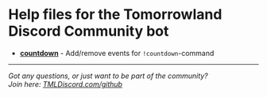 # Help files for the Tomorrowland Discord Community bot

- [**countdown**](countdown/README.md) - Add/remove events for `!countdown`-command


---

*Got any questions, or just want to be part of the community?  
Join here: [TMLDiscord.com/github](https://TMLDiscord.com/github)*